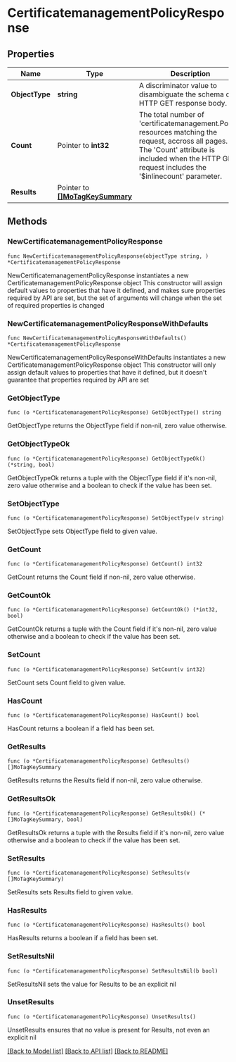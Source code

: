 # CertificatemanagementPolicyResponse

## Properties

Name | Type | Description | Notes
------------ | ------------- | ------------- | -------------
**ObjectType** | **string** | A discriminator value to disambiguate the schema of a HTTP GET response body. | 
**Count** | Pointer to **int32** | The total number of &#39;certificatemanagement.Policy&#39; resources matching the request, accross all pages. The &#39;Count&#39; attribute is included when the HTTP GET request includes the &#39;$inlinecount&#39; parameter. | [optional] 
**Results** | Pointer to [**[]MoTagKeySummary**](MoTagKeySummary.md) |  | [optional] 

## Methods

### NewCertificatemanagementPolicyResponse

`func NewCertificatemanagementPolicyResponse(objectType string, ) *CertificatemanagementPolicyResponse`

NewCertificatemanagementPolicyResponse instantiates a new CertificatemanagementPolicyResponse object
This constructor will assign default values to properties that have it defined,
and makes sure properties required by API are set, but the set of arguments
will change when the set of required properties is changed

### NewCertificatemanagementPolicyResponseWithDefaults

`func NewCertificatemanagementPolicyResponseWithDefaults() *CertificatemanagementPolicyResponse`

NewCertificatemanagementPolicyResponseWithDefaults instantiates a new CertificatemanagementPolicyResponse object
This constructor will only assign default values to properties that have it defined,
but it doesn't guarantee that properties required by API are set

### GetObjectType

`func (o *CertificatemanagementPolicyResponse) GetObjectType() string`

GetObjectType returns the ObjectType field if non-nil, zero value otherwise.

### GetObjectTypeOk

`func (o *CertificatemanagementPolicyResponse) GetObjectTypeOk() (*string, bool)`

GetObjectTypeOk returns a tuple with the ObjectType field if it's non-nil, zero value otherwise
and a boolean to check if the value has been set.

### SetObjectType

`func (o *CertificatemanagementPolicyResponse) SetObjectType(v string)`

SetObjectType sets ObjectType field to given value.


### GetCount

`func (o *CertificatemanagementPolicyResponse) GetCount() int32`

GetCount returns the Count field if non-nil, zero value otherwise.

### GetCountOk

`func (o *CertificatemanagementPolicyResponse) GetCountOk() (*int32, bool)`

GetCountOk returns a tuple with the Count field if it's non-nil, zero value otherwise
and a boolean to check if the value has been set.

### SetCount

`func (o *CertificatemanagementPolicyResponse) SetCount(v int32)`

SetCount sets Count field to given value.

### HasCount

`func (o *CertificatemanagementPolicyResponse) HasCount() bool`

HasCount returns a boolean if a field has been set.

### GetResults

`func (o *CertificatemanagementPolicyResponse) GetResults() []MoTagKeySummary`

GetResults returns the Results field if non-nil, zero value otherwise.

### GetResultsOk

`func (o *CertificatemanagementPolicyResponse) GetResultsOk() (*[]MoTagKeySummary, bool)`

GetResultsOk returns a tuple with the Results field if it's non-nil, zero value otherwise
and a boolean to check if the value has been set.

### SetResults

`func (o *CertificatemanagementPolicyResponse) SetResults(v []MoTagKeySummary)`

SetResults sets Results field to given value.

### HasResults

`func (o *CertificatemanagementPolicyResponse) HasResults() bool`

HasResults returns a boolean if a field has been set.

### SetResultsNil

`func (o *CertificatemanagementPolicyResponse) SetResultsNil(b bool)`

 SetResultsNil sets the value for Results to be an explicit nil

### UnsetResults
`func (o *CertificatemanagementPolicyResponse) UnsetResults()`

UnsetResults ensures that no value is present for Results, not even an explicit nil

[[Back to Model list]](../README.md#documentation-for-models) [[Back to API list]](../README.md#documentation-for-api-endpoints) [[Back to README]](../README.md)


